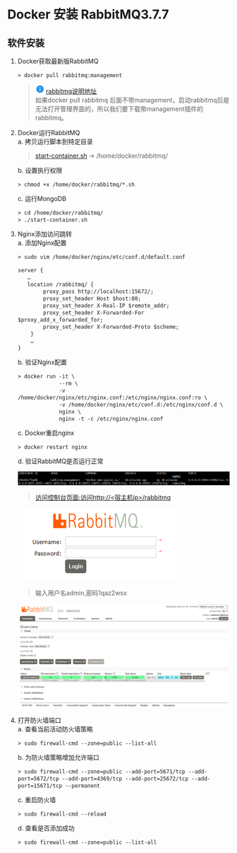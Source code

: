 # Docker 安装 RabbitMQ3.7.7

## 软件安装

1.  Docker获取最新版RabbitMQ<br>

    ```命令
    > docker pull rabbitmq:management
    ```

    > ![info][info] [rabbitmq说明地址][rabbitmq地址]<br>
    > 如果docker pull rabbitmq 后面不带management，启动rabbitmq后是无法打开管理界面的，所以我们要下载带management插件的rabbitmq。

2.  Docker运行RabbitMQ<br>
    a. 拷贝运行脚本到特定目录<br>

    > [start-container.sh](files/11/start-container.sh) -> /home/docker/rabbitmq/<br>

    b. 设置执行权限<br>

    ```命令
    > chmod +x /home/docker/rabbitmq/*.sh
    ```

    c. 运行MongoDB<br>

    ```命令
    > cd /home/docker/rabbitmq/
    > ./start-container.sh
    ```

3.  Nginx添加访问跳转<br>
    a. 添加Nginx配置<br>

    ```命令
    > sudo vim /home/docker/nginx/etc/conf.d/default.conf
    ```

    ```内容
    server {
       …
       location /rabbitmq/ {
            proxy_pass http://localhost:15672/;
            proxy_set_header Host $host:80;
            proxy_set_header X-Real-IP $remote_addr;
            proxy_set_header X-Forwarded-For $proxy_add_x_forwarded_for;
            proxy_set_header X-Forwarded-Proto $scheme;
        }
        …
    }
    ```

    b. 验证Nginx配置<br>

    ```命令
    > docker run -it \
                 --rm \
                 -v /home/docker/nginx/etc/nginx.conf:/etc/nginx/nginx.conf:ro \
                 -v /home/docker/nginx/etc/conf.d:/etc/nginx/conf.d \
                 nginx \
                 nginx -t -c /etc/nginx/nginx.conf
    ```

    c. Docker重启nginx<br>

    ```命令
    > docker restart nginx
    ```

    d. 验证RabbitMQ是否运行正常<br>

    ![第3步-d-1](images/11_3_d_1.png)<br>

    > [访问控制台页面:访问http\://\<宿主机ip>/rabbitmq](http://ep.cn/rabbitmq)<br>

    ![第3步-d-2](images/11_3_d_2.png)<br>

    > 输入用户名admin,密码1qaz2wsx

    ![第3步-d-3](images/11_3_d_3.png)<br>

4. 打开防火墙端口<br>
    a. 查看当前活动防火墙策略<br>

    ```命令
    > sudo firewall-cmd --zone=public --list-all
    ```

    b. 为防火墙策略增加允许端口<br>

    ```命令
    > sudo firewall-cmd --zone=public --add-port=5671/tcp --add-port=5672/tcp --add-port=4369/tcp --add-port=25672/tcp --add-port=15671/tcp --permanent
    ```

    c. 重启防火墙<br>

    ```命令
    > sudo firewall-cmd --reload
    ```

    d. 查看是否添加成功<br>

    ```命令
    > sudo firewall-cmd --zone=public --list-all
    ```

[rabbitmq地址]: https://hub.docker.com/r/library/rabbitmq/
[info]: /images/info.png
